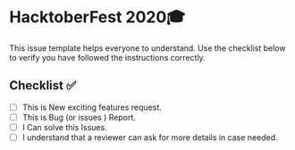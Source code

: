 # HacktoberFest 2020🎓

This issue template helps everyone to understand. Use the checklist below to verify you have followed the instructions correctly. 

## Checklist ✅

- [ ] This is New exciting features request. 
- [ ] This is Bug (or issues ) Report.
- [ ] I Can solve this Issues.
- [ ] I understand that a reviewer can ask for more details in case needed.